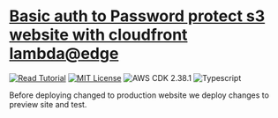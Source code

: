 # [Basic auth to Password protect s3 website with cloudfront lambda@edge](https://apoorv.blog/password-protect-s3-static-site/)

[![Read Tutorial](https://badgen.now.sh/badge/Read/Tutorial/purple)](https://apoorv.blog/password-protect-s3-static-site/)
[![MIT License](https://badgen.now.sh/badge/License/MIT/blue)](https://github.com/apoorvmote/cdk-examples/blob/master/License.md)
![AWS CDK 2.38.1](https://badgen.net/badge/aws-cdk/2.38.1/yellow)
![Typescript](https://badgen.net/badge/icon/typescript?icon=typescript&label)

Before deploying changed to production website we deploy changes to preview site and test.